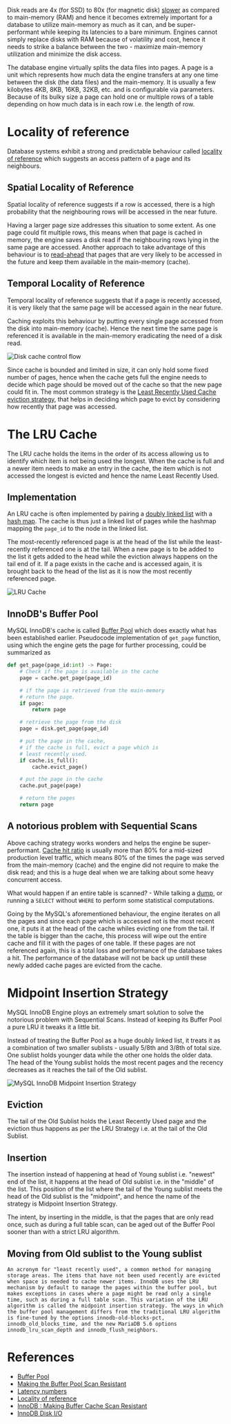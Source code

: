 Disk reads are 4x (for SSD) to 80x (for magnetic disk) [slower](https://gist.github.com/hellerbarde/2843375) as compared to main-memory (RAM) and hence it becomes extremely important for a database to utilize main-memory as much as it can, and be super-performant while keeping its latencies to a bare minimum. Engines cannot simply replace disks with RAM because of volatility and cost, hence it needs to strike a balance between the two - maximize main-memory utilization and minimize the disk access.

The database engine virtually splits the data files into pages. A page is a unit which represents how much data the engine transfers at any one time between the disk (the data files) and the main-memory. It is usually a few kilobytes 4KB, 8KB, 16KB, 32KB, etc. and is configurable via parameters. Because of its bulky size a page can hold one or multiple rows of a table depending on how much data is in each row i.e. the length of row.

# Locality of reference
Database systems exhibit a strong and predictable behaviour called [locality of reference](https://en.wikipedia.org/wiki/Locality_of_reference) which suggests an access pattern of a page and its neighbours.

## Spatial Locality of Reference
Spatial locality of reference suggests if a row is accessed, there is a high probability that the neighbouring rows will be accessed in the near future.

Having a larger page size addresses this situation to some extent. As one page could fit multiple rows, this means when that page is cached in memory, the engine saves a disk read if the neighbouring rows lying in the same page are accessed. Another approach to take advantage of this behaviour is to [read-ahead](https://dev.mysql.com/doc/refman/8.0/en/innodb-disk-io.html) that pages that are very likely to be accessed in the future and keep them available in the main-memory (cache).

## Temporal Locality of Reference
Temporal locality of reference suggests that if a page is recently accessed, it is very likely that the same page will be accessed again in the near future.

Caching exploits this behaviour by putting every single page accessed from the disk into main-memory (cache). Hence the next time the same page is referenced it is available in the main-memory eradicating the need of a disk read.

![Disk cache control flow](https://user-images.githubusercontent.com/4745789/80286313-4e57e680-8748-11ea-88c2-dcb67f6ac566.png)

Since cache is bounded and limited in size, it can only hold some fixed number of pages, hence when the cache gets full the engine needs to decide which page should be moved out of the cache so that the new page could fit in. The most common strategy is the [Least Recently Used Cache eviction strategy](https://en.wikipedia.org/wiki/Cache_replacement_policies#Least_recently_used_(LRU)), that helps in deciding which page to evict by considering how recently that page was accessed.

# The LRU Cache
The LRU cache holds the items in the order of its access allowing us to identify which item is not being used the longest. When the cache is full and a newer item needs to make an entry in the cache, the item which is not accessed the longest is evicted and hence the name Least Recently Used.

## Implementation
An LRU cache is often implemented by pairing a [doubly linked list](https://en.wikipedia.org/wiki/Doubly_linked_list) with a [hash map](https://en.wikipedia.org/wiki/Hash_table). The cache is thus just a linked list of pages while the hashmap mapping the `page_id` to the node in the linked list.

The most-recently referenced page is at the head of the list while the least-recently referenced one is at the tail. When a new page is to be added to the list it gets added to the head while the eviction always happens on the tail end of it. If a page exists in the cache and is accessed again, it is brought back to the head of the list as it is now the most recently referenced page.

![LRU Cache](https://user-images.githubusercontent.com/4745789/80288324-d7751a80-8754-11ea-96ab-6a8e25730bff.png)

## InnoDB's Buffer Pool
MySQL InnoDB's cache is called [Buffer Pool](https://dev.mysql.com/doc/refman/8.0/en/innodb-buffer-pool.html) which does exactly what has been established earlier. Pseudocode implementation of `get_page` function, using which the engine gets the page for further processing, could be summarized as

```py
def get_page(page_id:int) -> Page:
    # Check if the page is available in the cache
    page = cache.get_page(page_id)

    # if the page is retrieved from the main-memory
    # return the page.
    if page:
        return page

    # retrieve the page from the disk
    page = disk.get_page(page_id)

    # put the page in the cache,
    # if the cache is full, evict a page which is
    # least recently used.
    if cache.is_full():
        cache.evict_page()

    # put the page in the cache
    cache.put_page(page)

    # return the pages
    return page
```

## A notorious problem with Sequential Scans
Above caching strategy works wonders and helps the engine be super-performant. [Cache hit ratio](https://www.stix.id.au/wiki/Cache_Hit_Ratio) is usually more than 80% for a mid-sized production level traffic, which means 80% of the times the page was served from the main-memory (cache) and the engine did not require to make the disk read; and this is a huge deal when we are talking about some heavy concurrent access.

What would happen if an entire table is scanned? - While talking a [dump]((https://dev.mysql.com/doc/refman/8.0/en/mysqldump.html)), or running a `SELECT` without `WHERE` to perform some statistical computations.

Going by the MySQL's aforementioned behaviour, the engine iterates on all the pages and since each page which is accessed not is the most recent one, it puts it at the head of the cache whiles evicting one from the tail. If the table is bigger than the cache, this process will wipe out the entire cache and fill it with the pages of one table. If these pages are not referenced again, this is a total loss and performance of the database takes a hit. The performance of the database will not be back up untill these newly added cache pages are evicted from the cache.

# Midpoint Insertion Strategy
MySQL InnoDB Engine ploys an extremely smart solution to solve the notorious problem with Sequential Scans. Instead of keeping its Buffer Pool a pure LRU it tweaks it a little bit.

Instead of treating the Buffer Pool as a huge doubly linked list, it treats it as a combination of two smaller sublists - usually 5/8th and 3/8th of total size. One sublist holds younger data while the other one holds the older data. The head of the Young sublist holds the most recent pages and the recency decreases as it reaches the tail of the Old sublist.

![MySQL InnoDB Midpoint Insertion Strategy](https://user-images.githubusercontent.com/4745789/80299447-138a9880-87b2-11ea-9b0a-888e0ccf4b49.png)

## Eviction
The tail of the Old Sublist holds the Least Recently Used page and the eviction thus happens as per the LRU Strategy i.e. at the tail of the Old Sublist.

## Insertion
The insertion instead of happening at head of Young sublist i.e. "newest" end of the list, it happens at the head of Old sublist i.e. in the "middle" of the list. This position of the list where the tail of the Young sublist meets the head of the Old sublist is the "midpoint", and hence the name of the strategy is Midpoint Insertion Strategy.

The intent, by inserting in the middle, is that the pages that are only read once, such as during a full table scan, can be aged out of the Buffer Pool sooner than with a strict LRU algorithm.

## Moving from Old sublist to the Young sublist



```
An acronym for "least recently used", a common method for managing storage areas. The items that have not been used recently are evicted when space is needed to cache newer items. InnoDB uses the LRU mechanism by default to manage the pages within the buffer pool, but makes exceptions in cases where a page might be read only a single time, such as during a full table scan. This variation of the LRU algorithm is called the midpoint insertion strategy. The ways in which the buffer pool management differs from the traditional LRU algorithm is fine-tuned by the options innodb-old-blocks-pct, innodb_old_blocks_time, and the new MariaDB 5.6 options innodb_lru_scan_depth and innodb_flush_neighbors. 
```

# References

 - [Buffer Pool](https://dev.mysql.com/doc/refman/8.0/en/innodb-buffer-pool.html)
 - [Making the Buffer Pool Scan Resistant](https://dev.mysql.com/doc/refman/8.0/en/innodb-performance-midpoint_insertion.html)
 - [Latency numbers](https://gist.github.com/hellerbarde/2843375)
 - [Locality of reference](https://en.wikipedia.org/wiki/Locality_of_reference)
 - [InnoDB : Making Buffer Cache Scan Resistant](https://serge.frezefond.com/2009/12/innodb-making-buffer-cache-scan-resistant/)
 - [InnoDB Disk I/O](https://dev.mysql.com/doc/refman/8.0/en/innodb-disk-io.html)
